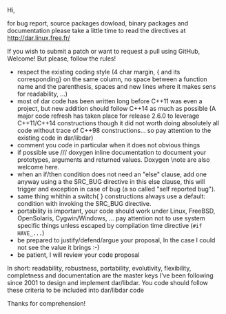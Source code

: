 Hi,

for bug report, source packages dowload, binary packages and documentation
please take a little time to read the directives at http://dar.linux.free.fr/

If you wish to submit a patch or want to request a pull using GitHub, Welcome!
But please, follow the rules!
- respect the existing coding style (4 char margin, { and its corresponding}
  on the same column, no space between a function name and the parenthesis,
  spaces and new lines where it makes sens for readability, ...)
- most of dar code has been written long before C++11 was even a project, but
  new addition should follow C++14 as much as possible (A major code refresh
  has taken place for release 2.6.0 to leverage C++11/C++14 constructions
  though it did not worth doing absolutely all code without trace of C++98
  constructions... so pay attention to the existing code in dar/libdar)
- comment you code in particular when it does not obvious things
- if possible use /// doxygen inline documentation to document your prototypes,
  arguments and returned values. Doxygen \note are also welcome here.
- when an if/then condition does not need an "else" clause, add one anyway
  using a the SRC_BUG directive in this else clause, this will trigger and
  exception in case of bug (a so called "self reported bug").
- same thing whithin a switch{ } constructions always use a default: condition
  with invoking the SRC_BUG directive.
- portability is important, your code should work under Linux, FreeBSD,
  OpenSolaris, Cygwin/Windows, ... pay attention not to use system specific
  things unless escaped by compilation time directive (`#if HAVE_...`)
- be prepared to justify/defend/argue your proposal, In the case I could not
  see the value it brings :-)
- be patient, I will review your code proposal

In short: readability, robustness, portability, evolutivity, flexibility,
completness and documentation are the master keys I've been following since
2001 to design and implement dar/libdar. You code should follow these
criteria to be included into dar/libdar code

Thanks for comprehension!
